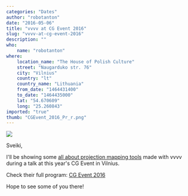 ```yaml
---
categories: "Dates"
author: "robotanton"
date: "2016-05-06"
title: "vvvv at CG Event 2016"
slug: "vvvv-at-cg-event-2016"
description: ""
who: 
    name: "robotanton"
where: 
    location_name: "The House of Polish Culture"
    street: "Naugarduko str. 76"
    city: "Vilnius"
    country: "lt"
    country_name: "Lithuania"
    from_date: "1464431400"
    to_date: "1464435000"
    lat: "54.670609"
    long: "25.260843"
imported: "true"
thumb: "CGEvent_2016_Pr_r.png"
---
```



![](CGEvent_2016_Pr_r.png) 

Sveiki,

I'll be showing some [all about projection mapping tools](http://www.cgevent.eu/?p=10191) made with vvvv during a talk at this year's CG Event in Vilnius.

Check their full program:
[CG Event 2016](http://www.cgevent.eu/?page_id=9567)

Hope to see some of you there!